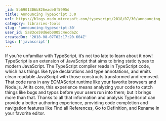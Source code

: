 ```yaml
---
_id: 5b6901306b826eade0f5995d
title: Announcing TypeScript 3.0
url: https://blogs.msdn.microsoft.com/typescript/2018/07/30/announcing-typescript-3-0/
category: libraries-tools
slug: 'announcing-typescript-30'
user_id: 5a83ce59d6eb0005c4ecda2c
createdOn: '2018-08-07T02:17:20.604Z'
tags: ['javascript']
---
```


If you’re unfamiliar with TypeScript, it’s not too late to learn about it now! TypeScript is an extension of JavaScript that aims to bring static types to modern JavaScript. The TypeScript compiler reads in TypeScript code, which has things like type declarations and type annotations, and emits clean readable JavaScript with those constructs transformed and removed. That code runs in any ECMAScript runtime like your favorite browsers and Node.js. At its core, this experience means analyzing your code to catch things like bugs and typos before your users run into them; but it brings more than that. Thanks to all that information and analysis TypeScript can provide a better authoring experience, providing code completion and navigation features like Find all References, Go to Definition, and Rename in your favorite editor.


